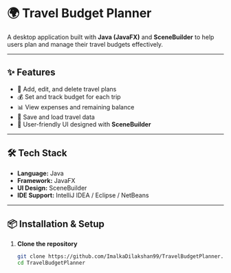 # 🌍 Travel Budget Planner

A desktop application built with **Java (JavaFX)** and **SceneBuilder** to help users plan and manage their travel budgets effectively.  

---

## ✨ Features
- 📝 Add, edit, and delete travel plans  
- 💰 Set and track budget for each trip  
- 📊 View expenses and remaining balance  
- 📂 Save and load travel data  
- 🎨 User-friendly UI designed with **SceneBuilder**

---

## 🛠️ Tech Stack
- **Language:** Java  
- **Framework:** JavaFX  
- **UI Design:** SceneBuilder  
- **IDE Support:** IntelliJ IDEA / Eclipse / NetBeans  

---

## 📦 Installation & Setup

1. **Clone the repository**
   ```bash
   git clone https://github.com/ImalkaDilakshan99/TravelBudgetPlanner.git
   cd TravelBudgetPlanner
